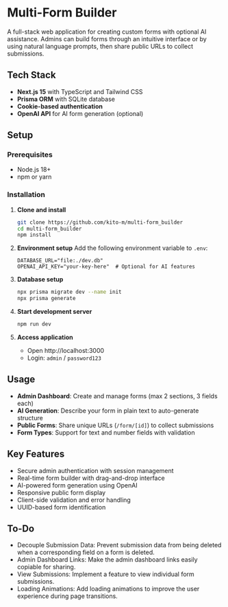 # Multi-Form Builder

A full-stack web application for creating custom forms with optional AI assistance. Admins can build forms through an intuitive interface or by using natural language prompts, then share public URLs to collect submissions.

## Tech Stack

- **Next.js 15** with TypeScript and Tailwind CSS
- **Prisma ORM** with SQLite database
- **Cookie-based authentication**
- **OpenAI API** for AI form generation (optional)

## Setup

### Prerequisites
- Node.js 18+
- npm or yarn

### Installation

1. **Clone and install**
   ```bash
   git clone https://github.com/kito-m/multi-form_builder
   cd multi-form_builder
   npm install
   ```

2. **Environment setup**
   Add the following environment variable to `.env`:
   ```
   DATABASE_URL="file:./dev.db"
   OPENAI_API_KEY="your-key-here"  # Optional for AI features
   ```

3. **Database setup**
   ```bash
   npx prisma migrate dev --name init
   npx prisma generate
   ```

4. **Start development server**
   ```bash
   npm run dev
   ```

5. **Access application**
   - Open http://localhost:3000
   - Login: `admin` / `password123`

## Usage

- **Admin Dashboard**: Create and manage forms (max 2 sections, 3 fields each)
- **AI Generation**: Describe your form in plain text to auto-generate structure
- **Public Forms**: Share unique URLs (`/form/[id]`) to collect submissions
- **Form Types**: Support for text and number fields with validation

## Key Features

- Secure admin authentication with session management
- Real-time form builder with drag-and-drop interface
- AI-powered form generation using OpenAI
- Responsive public form display
- Client-side validation and error handling
- UUID-based form identification


## To-Do
- Decouple Submission Data: Prevent submission data from being deleted when a corresponding field on a form is deleted.
- Admin Dashboard Links: Make the admin dashboard links easily copiable for sharing.
- View Submissions: Implement a feature to view individual form submissions.
- Loading Animations: Add loading animations to improve the user experience during page transitions.
